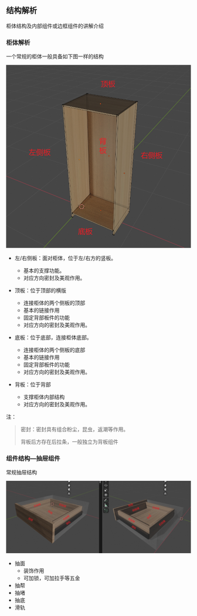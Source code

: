 ## 结构解析

柜体结构及内部组件或边框组件的讲解介绍

### 柜体解析

一个常规的柜体一般具备如下图一样的结构

![](../picture/start/07柜体结构1.png)

- 左/右侧板：面对柜体，位于左/右方的竖板。

  - 基本的支撑功能。
  - 对应方向密封及美观作用。
- 顶板：位于顶部的横版

  - 连接柜体的两个侧板的顶部
  - 基本的链接作用
  - 固定背部板件的功能
  - 对应方向的密封及美观作用。
- 底板：位于底部，连接柜体底部。

  - 连接柜体的两个侧板的底部
  - 基本的链接作用
  - 固定背部板件的功能
  - 对应方向的密封及美观作用。
- 背板：位于背部
  - 支撑柜体内部结构
  - 对应方向的密封及美观作用。

注：

> 密封：密封具有组合粉尘，昆虫，返潮等作用。
>
> 背板后方存在后拉条，一般独立为背板组件

### 组件结构—抽屉组件

常规抽屉结构

![](../picture/start/抽屉结构.png)

- 抽面
  - 装饰作用
  - 可加锁，可加拉手等五金
- 抽帮
- 抽堵
- 抽底
- 滑轨
